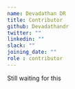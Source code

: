 ```yaml
---
name: Devadathan DR 
title: Contributor
github: Devadathandr
twitter: ""
linkedin: ""
slack: ""
joining_date: ""
role : contributor
---
```


Still waiting for this
